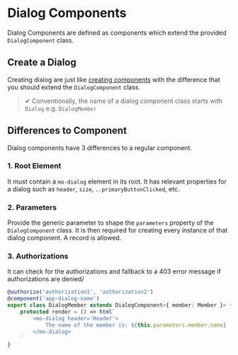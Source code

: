 # Dialog Components

Dialog Components are defined as components which extend the provided `DialogComponent` class.

## Create a Dialog
Creating dialog are just like [creating components](./component-creation.md) with the difference that you should extend the `DialogComponent` class.

> ✔ Conventionally, the name of a dialog component class starts with `Dialog` e.g. `DialogMember`

## Differences to Component
Dialog components have 3 differences to a regular component.

### 1. Root Element
It must contain a `mo-dialog` element in its root. It has relevant properties for a dialog such as `header`, `size`, `..primaryButtonClicked`, etc.

### 2. Parameters

Provide the generic parameter to shape the `parameters` property of the `DialogComponent` class. It is then required for creating every instance of that dialog component. A record is allowed.

### 3. Authorizations
It can check for the authorizations and fallback to a 403 error message if authorizations are denied/

```ts
@authorize('authorization1', 'authorization2')
@component('app-dialog-name')
export class DialogMember extends DialogComponent<{ member: Member }> {
	protected render = () => html`
		<mo-dialog header='Header'>
			The name of the member is: ${this.parameters.member.name}
		</mo-dialog>
	`
}
```